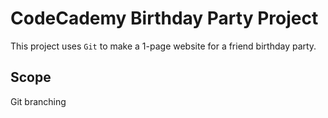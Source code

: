 # CodeCademy Birthday Party Project

This project uses `Git` to make a 1-page website for a friend birthday party.

## Scope
Git branching